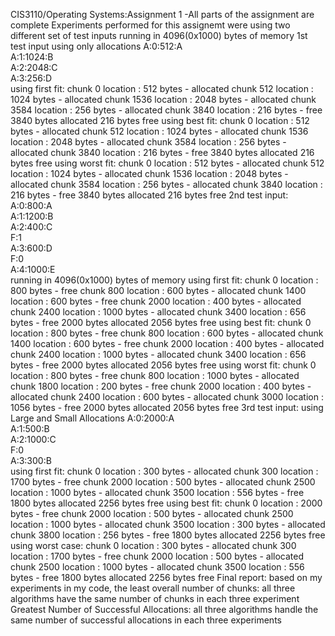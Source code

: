 CIS3110/Operating Systems:Assignment 1
-All parts of the assignment are complete
Experiments performed for this assignemt were using two different set of test inputs
running in 4096(0x1000) bytes of memory
1st test input using only allocations
A:0:512:A    
A:1:1024:B   
A:2:2048:C   
A:3:256:D    
using first fit:
chunk 0 location : 512 bytes - allocated
chunk 512 location : 1024 bytes - allocated
chunk 1536 location : 2048 bytes - allocated
chunk 3584 location : 256 bytes - allocated
chunk 3840 location : 216 bytes - free
3840 bytes allocated
216 bytes free
using best fit:
chunk 0 location : 512 bytes - allocated
chunk 512 location : 1024 bytes - allocated
chunk 1536 location : 2048 bytes - allocated
chunk 3584 location : 256 bytes - allocated
chunk 3840 location : 216 bytes - free
3840 bytes allocated
216 bytes free
using worst fit:
chunk 0 location : 512 bytes - allocated
chunk 512 location : 1024 bytes - allocated
chunk 1536 location : 2048 bytes - allocated
chunk 3584 location : 256 bytes - allocated
chunk 3840 location : 216 bytes - free
3840 bytes allocated
216 bytes free
2nd test input:
A:0:800:A    
A:1:1200:B   
A:2:400:C    
F:1           
A:3:600:D    
F:0           
A:4:1000:E   
running in 4096(0x1000) bytes of memory
using first fit:
chunk 0 location : 800 bytes - free
chunk 800 location : 600 bytes - allocated
chunk 1400 location : 600 bytes - free
chunk 2000 location : 400 bytes - allocated
chunk 2400 location : 1000 bytes - allocated
chunk 3400 location : 656 bytes - free
2000 bytes allocated
2056 bytes free
using best fit:
chunk 0 location : 800 bytes - free
chunk 800 location : 600 bytes - allocated
chunk 1400 location : 600 bytes - free
chunk 2000 location : 400 bytes - allocated
chunk 2400 location : 1000 bytes - allocated
chunk 3400 location : 656 bytes - free
2000 bytes allocated
2056 bytes free
using worst fit:
chunk 0 location : 800 bytes - free
chunk 800 location : 1000 bytes - allocated
chunk 1800 location : 200 bytes - free
chunk 2000 location : 400 bytes - allocated
chunk 2400 location : 600 bytes - allocated
chunk 3000 location : 1056 bytes - free
2000 bytes allocated
2056 bytes free
3rd test input: using Large and Small Allocations
A:0:2000:A  
A:1:500:B    
A:2:1000:C   
F:0           
A:3:300:B    
using first fit:
chunk 0 location : 300 bytes - allocated
chunk 300 location : 1700 bytes - free
chunk 2000 location : 500 bytes - allocated
chunk 2500 location : 1000 bytes - allocated
chunk 3500 location : 556 bytes - free
1800 bytes allocated
2256 bytes free
using best fit:
chunk 0 location : 2000 bytes - free
chunk 2000 location : 500 bytes - allocated
chunk 2500 location : 1000 bytes - allocated
chunk 3500 location : 300 bytes - allocated
chunk 3800 location : 256 bytes - free
1800 bytes allocated
2256 bytes free
using worst case:
chunk 0 location : 300 bytes - allocated
chunk 300 location : 1700 bytes - free
chunk 2000 location : 500 bytes - allocated
chunk 2500 location : 1000 bytes - allocated
chunk 3500 location : 556 bytes - free
1800 bytes allocated
2256 bytes free
Final report:
based on my experiments in my code, 
the least overall number of chunks: all three algorithms have the same number of chunks in each three experiment
Greatest Number of Successful Allocations: all three algorithms handle the same number of successful allocations in each three experiments